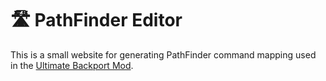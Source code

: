 # 🛣️ PathFinder Editor

This is a small website for generating PathFinder command mapping used in the [Ultimate Backport Mod](https://github.com/JWeinelt/UltimateBackportMod).
